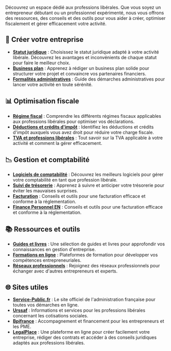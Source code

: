 Découvrez un espace dédié aux professions libérales. Que vous soyez un entrepreneur débutant ou un professionnel expérimenté, nous vous offrons des ressources, des conseils et des outils pour vous aider à créer, optimiser fiscalement et gérer efficacement votre activité.

## 🏢 Créer votre entreprise

- **[Statut juridique](#)** : Choisissez le statut juridique adapté à votre activité libérale. Découvrez les avantages et inconvénients de chaque statut pour faire le meilleur choix.
- **[Business plan](#)** : Apprenez à rédiger un business plan solide pour structurer votre projet et convaincre vos partenaires financiers.
- **[Formalités administratives](#)** : Guide des démarches administratives pour lancer votre activité en toute sérénité.

## 📊 Optimisation fiscale

- **[Régime fiscal](#)** : Comprendre les différents régimes fiscaux applicables aux professions libérales pour optimiser vos déclarations.
- **[Déductions et crédits d'impôt](#)** : Identifiez les déductions et crédits d'impôt auxquels vous avez droit pour réduire votre charge fiscale.
- **[TVA et professions libérales](#)** : Tout savoir sur la TVA applicable à votre activité et comment la gérer efficacement.

## 📉 Gestion et comptabilité

- **[Logiciels de comptabilité](#)** : Découvrez les meilleurs logiciels pour gérer votre comptabilité en tant que profession libérale.
- **[Suivi de trésorerie](#)** : Apprenez à suivre et anticiper votre trésorerie pour éviter les mauvaises surprises.
- **[Facturation](#)** : Conseils et outils pour une facturation efficace et conforme à la réglementation.
- **[Finance Personnel EN](#)** : Conseils et outils pour une facturation efficace et conforme à la réglementation.

## 📚 Ressources et outils

- **[Guides et livres](#)** : Une sélection de guides et livres pour approfondir vos connaissances en gestion d'entreprise.
- **[Formations en ligne](#)** : Plateformes de formation pour développer vos compétences entrepreneuriales.
- **[Réseaux professionnels](#)** : Rejoignez des réseaux professionnels pour échanger avec d'autres entrepreneurs et experts.

## 🌐 Sites utiles

- **[Service-Public.fr](https://www.service-public.fr)** : Le site officiel de l'administration française pour toutes vos démarches en ligne.
- **[Urssaf](https://www.urssaf.fr)** : Informations et services pour les professions libérales concernant les cotisations sociales.
- **[Bpifrance](https://www.bpifrance.fr)** : Accompagnement et financement pour les entrepreneurs et les PME.
- **[LegalPlace](https://www.legalplace.fr)** : Une plateforme en ligne pour créer facilement votre entreprise, rédiger des contrats et accéder à des conseils juridiques adaptés aux professions libérales.